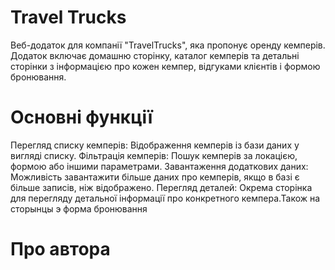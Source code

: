 # Travel Trucks

Веб-додаток для компанії "TravelTrucks", яка пропонує оренду кемперів. Додаток включає домашню сторінку, каталог кемперів та детальні сторінки з інформацією про кожен кемпер, відгуками клієнтів і формою бронювання.

# Основні функції

Перегляд списку кемперів: Відображення кемперів із бази даних у вигляді списку.
Фільтрація кемперів: Пошук кемперів за локацією, формою або іншими параметрами.
Завантаження додаткових даних: Можливість завантажити більше даних про кемперів, якщо в базі є більше записів, ніж відображено.
Перегляд деталей: Окрема сторінка для перегляду детальної інформації про конкретного кемпера.Також на сторынцы э форма бронювання

# Про автора
